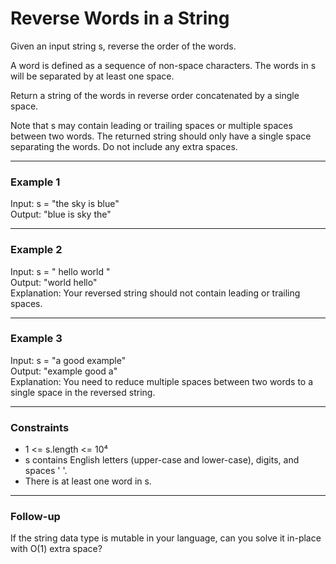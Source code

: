 # Reverse Words in a String

Given an input string s, reverse the order of the words.

A word is defined as a sequence of non-space characters. The words in s will be separated by at least one space.

Return a string of the words in reverse order concatenated by a single space.

Note that s may contain leading or trailing spaces or multiple spaces between two words. The returned string should only have a single space separating the words. Do not include any extra spaces.

---

### Example 1

Input: s = "the sky is blue"  
Output: "blue is sky the"

---

### Example 2

Input: s = "  hello world  "  
Output: "world hello"  
Explanation: Your reversed string should not contain leading or trailing spaces.

---

### Example 3

Input: s = "a good   example"  
Output: "example good a"  
Explanation: You need to reduce multiple spaces between two words to a single space in the reversed string.

---

### Constraints

- 1 <= s.length <= 10⁴
- s contains English letters (upper-case and lower-case), digits, and spaces ' '.
- There is at least one word in s.

---

### Follow-up

If the string data type is mutable in your language, can you solve it in-place with O(1) extra space?
